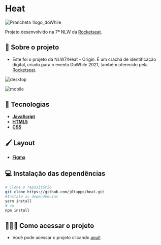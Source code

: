 # Heat 
![Prancheta 1logo_doWhile](https://user-images.githubusercontent.com/31297561/138885681-bafffc85-55d8-4964-8f60-d964002d3214.png)

Projeto desenvolvido na 7ª NLW da [Rocketseat](https://rocketseat.com.br/).

## 🧩 Sobre o projeto

- Este foi o projeto da NLW7/Heat - Origin. É um crachá de identificação digital, criado para o evento DoWhile 2021, também oferecido pela [Rocketseat](https://rocketseat.com.br/).

![desktop](https://user-images.githubusercontent.com/31297561/138901323-17a4f29b-11aa-4b27-9299-f52029e239ab.PNG)

![mobile](https://user-images.githubusercontent.com/31297561/138901346-4556fe62-c2b9-4a8f-9960-9fd17e7ff784.PNG)

## 🚀 Tecnologias
 - **[JavaScript](https://developer.mozilla.org/pt-BR/docs/Web/JavaScript)**
 - **[HTML5](https://developer.mozilla.org/en-US/docs/Web/HTML)**
 - **[CSS](https://developer.mozilla.org/en-US/docs/Web/CSS)**

## 🖌️ Layout

- **[Figma](https://www.figma.com/file/SK7KpolSjxqUvM55drG38v/%5BNLW-Heat---Mission%3A-Origin%5D-DoWhile2021-(Community))**


## 💻 Instalação das dependências
```bash
# Clone o repositório
git clone https://github.com/j0tappe/heat.git
#Instale as dependências
yarn install
# ou
npm install
```

## 👨🏻‍💻 Como acessar o projeto

- Você pode acessar o projeto clicando [aqui!](https://j0tappe.github.io/heat/).

